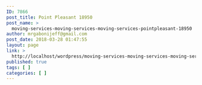 ```yaml
---
ID: 7866
post_title: Point Pleasant 18950
post_name: >
  moving-services-moving-services-moving-services-pointpleasant-18950
author: mrgabonijeff@gmail.com
post_date: 2018-03-28 01:47:55
layout: page
link: >
  http://localhost/wordpress/moving-services-moving-services-moving-services-pointpleasant-18950/
published: true
tags: [ ]
categories: [ ]
---
```

